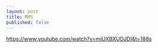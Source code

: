 ```yaml
---
layout: post
title: RMS
published: false
---
```


https://www.youtube.com/watch?v=miUXBXUDJDI&t=188s
